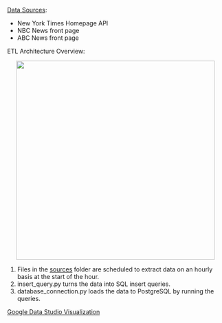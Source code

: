 [Data Sources](https://github.com/dhruvi-9/news-headlines/tree/main/sources):
- New York Times Homepage API
- NBC News front page 
- ABC News front page

ETL Architecture Overview:

  <p align="center">
  <img width="462" height="463" src="https://user-images.githubusercontent.com/100179105/224434483-92460a1a-2393-4d31-884e-680ceb796946.png">
  </p>

  1. Files in the [sources](https://github.com/dhruvi-9/news-headlines/tree/main/sources) folder are scheduled to extract data on an hourly basis at the start of the hour.
  2. insert_query.py turns the data into SQL insert queries.
  3. database_connection.py loads the data to PostgreSQL by running the queries. 

[Google Data Studio Visualization](https://lookerstudio.google.com/u/0/reporting/214b0ce7-0ee1-4702-9ded-160814a080a0/page/qA9CD)
